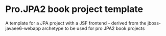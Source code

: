 # Pro.JPA2 book project template

A template for a JPA project with a JSF frontend -
derived from the jboss-javaee6-webapp archetype to be used for pro JPA2 book projects



